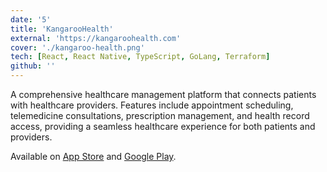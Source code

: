 ```yaml
---
date: '5'
title: 'KangarooHealth'
external: 'https://kangaroohealth.com'
cover: './kangaroo-health.png'
tech: [React, React Native, TypeScript, GoLang, Terraform]
github: ''
---
```


A comprehensive healthcare management platform that connects patients with healthcare providers. Features include appointment scheduling, telemedicine consultations, prescription management, and health record access, providing a seamless healthcare experience for both patients and providers.

Available on [App Store](https://apps.apple.com/us/app/kangaroohealth/id1455687417) and [Google Play](https://play.google.com/store/apps/details?id=com.kangaroohealth.hop&hl=en_US).
